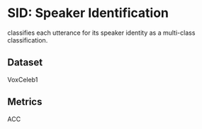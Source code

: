 # SID: Speaker Identification
classifies each utterance for its speaker identity as a multi-class classification.


## Dataset
VoxCeleb1


## Metrics
ACC


